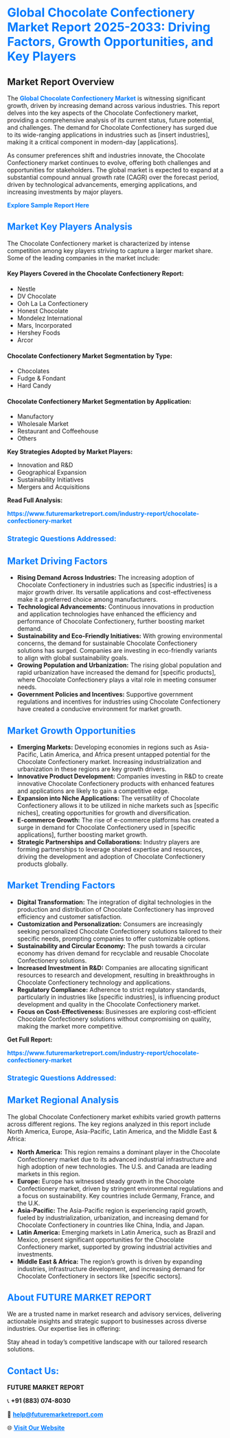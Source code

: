 <h1 style="color: #007BFF;">Global Chocolate Confectionery Market Report 2025-2033: Driving Factors, Growth Opportunities, and Key Players</h1>

<section id="overview">
<h2>Market Report Overview</h2>
<p>The <a href="https://www.futuremarketreport.com/industry-report/chocolate-confectionery-market" style="color: #007BFF; text-decoration: none;"><strong>Global Chocolate Confectionery Market</strong></a> is witnessing significant growth, driven by increasing demand across various industries. This report delves into the key aspects of the Chocolate Confectionery market, providing a comprehensive analysis of its current status, future potential, and challenges. The demand for Chocolate Confectionery has surged due to its wide-ranging applications in industries such as [insert industries], making it a critical component in modern-day [applications].</p>
<p>As consumer preferences shift and industries innovate, the Chocolate Confectionery market continues to evolve, offering both challenges and opportunities for stakeholders. The global market is expected to expand at a substantial compound annual growth rate (CAGR) over the forecast period, driven by technological advancements, emerging applications, and increasing investments by major players.</p>
</section>

<section id="overview">
<p><a href="https://www.futuremarketreport.com/request-sample/reportId=62624" style="color: #007BFF; text-decoration: none;"><strong>Explore Sample Report Here</strong></a></p>
</section>

<section id="key-players">
<h2 style="color: #007BFF;">Market Key Players Analysis</h2>
<p>The Chocolate Confectionery market is characterized by intense competition among key players striving to capture a larger market share. Some of the leading companies in the market include:</p>
<h4>Key Players Covered in the Chocolate Confectionery Report:</h4>
<ul><li>Nestle</li><li>DV Chocolate</li><li>Ooh La La Confectionery</li><li>Honest Chocolate</li><li>Mondelez International</li><li>Mars, Incorporated</li><li>Hershey Foods</li><li>Arcor</li></ul>
<h4>Chocolate Confectionery Market Segmentation by Type:</h4>
<ul><li>Chocolates</li><li>Fudge &amp; Fondant</li><li>Hard Candy</li></ul>

<h4>Chocolate Confectionery Market Segmentation by Application:</h4>
<ul><li>Manufactory</li><li>Wholesale Market</li><li>Restaurant and Coffeehouse</li><li>Others</li></ul>
<p><strong>Key Strategies Adopted by Market Players:</strong></p>
<ul>
<li>Innovation and R&D</li>
<li>Geographical Expansion</li>
<li>Sustainability Initiatives</li>
<li>Mergers and Acquisitions</li>
</ul>
</section>

<section>
<p><strong>Read Full Analysis: </strong></p><a href="https://www.futuremarketreport.com/industry-report/chocolate-confectionery-market" style="color: #007BFF; text-decoration: none;"><strong>https://www.futuremarketreport.com/industry-report/chocolate-confectionery-market</strong></a>
<h3 style="color: #007BFF;">Strategic Questions Addressed:</h3>
</section>

<section id="driving-factors">
<h2 style="color: #007BFF;">Market Driving Factors</h2>
<ul>
<li><strong>Rising Demand Across Industries:</strong> The increasing adoption of Chocolate Confectionery in industries such as [specific industries] is a major growth driver. Its versatile applications and cost-effectiveness make it a preferred choice among manufacturers.</li>
<li><strong>Technological Advancements:</strong> Continuous innovations in production and application technologies have enhanced the efficiency and performance of Chocolate Confectionery, further boosting market demand.</li>
<li><strong>Sustainability and Eco-Friendly Initiatives:</strong> With growing environmental concerns, the demand for sustainable Chocolate Confectionery solutions has surged. Companies are investing in eco-friendly variants to align with global sustainability goals.</li>
<li><strong>Growing Population and Urbanization:</strong> The rising global population and rapid urbanization have increased the demand for [specific products], where Chocolate Confectionery plays a vital role in meeting consumer needs.</li>
<li><strong>Government Policies and Incentives:</strong> Supportive government regulations and incentives for industries using Chocolate Confectionery have created a conducive environment for market growth.</li>
</ul>
</section>

<section id="growth-opportunities">
<h2 style="color: #007BFF;">Market Growth Opportunities</h2>
<ul>
<li><strong>Emerging Markets:</strong> Developing economies in regions such as Asia-Pacific, Latin America, and Africa present untapped potential for the Chocolate Confectionery market. Increasing industrialization and urbanization in these regions are key growth drivers.</li>
<li><strong>Innovative Product Development:</strong> Companies investing in R&D to create innovative Chocolate Confectionery products with enhanced features and applications are likely to gain a competitive edge.</li>
<li><strong>Expansion into Niche Applications:</strong> The versatility of Chocolate Confectionery allows it to be utilized in niche markets such as [specific niches], creating opportunities for growth and diversification.</li>
<li><strong>E-commerce Growth:</strong> The rise of e-commerce platforms has created a surge in demand for Chocolate Confectionery used in [specific applications], further boosting market growth.</li>
<li><strong>Strategic Partnerships and Collaborations:</strong> Industry players are forming partnerships to leverage shared expertise and resources, driving the development and adoption of Chocolate Confectionery products globally.</li>
</ul>
</section>

<section id="trending-factors">
<h2 style="color: #007BFF;">Market Trending Factors</h2>
<ul>
<li><strong>Digital Transformation:</strong> The integration of digital technologies in the production and distribution of Chocolate Confectionery has improved efficiency and customer satisfaction.</li>
<li><strong>Customization and Personalization:</strong> Consumers are increasingly seeking personalized Chocolate Confectionery solutions tailored to their specific needs, prompting companies to offer customizable options.</li>
<li><strong>Sustainability and Circular Economy:</strong> The push towards a circular economy has driven demand for recyclable and reusable Chocolate Confectionery solutions.</li>
<li><strong>Increased Investment in R&D:</strong> Companies are allocating significant resources to research and development, resulting in breakthroughs in Chocolate Confectionery technology and applications.</li>
<li><strong>Regulatory Compliance:</strong> Adherence to strict regulatory standards, particularly in industries like [specific industries], is influencing product development and quality in the Chocolate Confectionery market.</li>
<li><strong>Focus on Cost-Effectiveness:</strong> Businesses are exploring cost-efficient Chocolate Confectionery solutions without compromising on quality, making the market more competitive.</li>
</ul>
</section>

<section>
<p><strong>Get Full Report: </strong></p><a href="https://www.futuremarketreport.com/industry-report/chocolate-confectionery-market" style="color: #007BFF; text-decoration: none;"><strong>https://www.futuremarketreport.com/industry-report/chocolate-confectionery-market</strong></a>
<h3 style="color: #007BFF;">Strategic Questions Addressed:</h3>
</section>


<section id="regional-analysis">
<h2 style="color: #007BFF;">Market Regional Analysis</h2>
<p>The global Chocolate Confectionery market exhibits varied growth patterns across different regions. The key regions analyzed in this report include North America, Europe, Asia-Pacific, Latin America, and the Middle East & Africa:</p>
<ul>
<li><strong>North America:</strong> This region remains a dominant player in the Chocolate Confectionery market due to its advanced industrial infrastructure and high adoption of new technologies. The U.S. and Canada are leading markets in this region.</li>
<li><strong>Europe:</strong> Europe has witnessed steady growth in the Chocolate Confectionery market, driven by stringent environmental regulations and a focus on sustainability. Key countries include Germany, France, and the U.K.</li>
<li><strong>Asia-Pacific:</strong> The Asia-Pacific region is experiencing rapid growth, fueled by industrialization, urbanization, and increasing demand for Chocolate Confectionery in countries like China, India, and Japan.</li>
<li><strong>Latin America:</strong> Emerging markets in Latin America, such as Brazil and Mexico, present significant opportunities for the Chocolate Confectionery market, supported by growing industrial activities and investments.</li>
<li><strong>Middle East & Africa:</strong> The region’s growth is driven by expanding industries, infrastructure development, and increasing demand for Chocolate Confectionery in sectors like [specific sectors].</li>
</ul>
</section>

<footer>
<h2 style="color: #007BFF;">About FUTURE MARKET REPORT</h2>
<p>We are a trusted name in market research and advisory services, delivering actionable insights and strategic support to businesses across diverse industries. Our expertise lies in offering:</p>

<p>Stay ahead in today’s competitive landscape with our tailored research solutions.</p>

<h2 style="color: #007BFF;">Contact Us:</h2>
<p><strong>FUTURE MARKET REPORT</strong></p>
<p>📞 <strong>+91 (883) 074-8030</strong></p>
<p>📧 <strong><a href="mailto:help@futuremarketreport.com" style="color: #007BFF;">help@futuremarketreport.com</a></strong></p>
<p>🌐 <strong><a href="https://www.futuremarketreport.com/" style="color: #007BFF;">Visit Our Website</a></strong></p>
</footer>